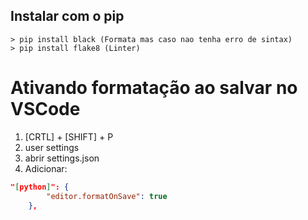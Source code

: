 ## Instalar com o pip
```
> pip install black (Formata mas caso nao tenha erro de sintax)
> pip install flake8 (Linter)
```

# Ativando formatação ao salvar no VSCode
1. [CRTL] + [SHIFT] + P
2. user settings
3. abrir settings.json
4. Adicionar:
```json
"[python]": {
        "editor.formatOnSave": true
    },
```